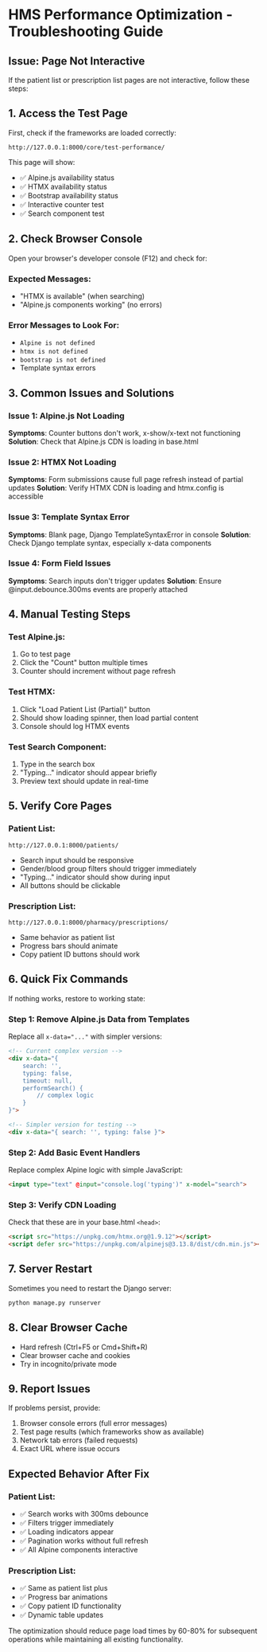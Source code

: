 # HMS Performance Optimization - Troubleshooting Guide

## Issue: Page Not Interactive

If the patient list or prescription list pages are not interactive, follow these steps:

## 1. Access the Test Page
First, check if the frameworks are loaded correctly:
```
http://127.0.0.1:8000/core/test-performance/
```

This page will show:
- ✅ Alpine.js availability status
- ✅ HTMX availability status  
- ✅ Bootstrap availability status
- ✅ Interactive counter test
- ✅ Search component test

## 2. Check Browser Console
Open your browser's developer console (F12) and check for:

### Expected Messages:
- "HTMX is available" (when searching)
- "Alpine.js components working" (no errors)

### Error Messages to Look For:
- `Alpine is not defined`
- `htmx is not defined`
- `bootstrap is not defined`
- Template syntax errors

## 3. Common Issues and Solutions

### Issue 1: Alpine.js Not Loading
**Symptoms**: Counter buttons don't work, x-show/x-text not functioning
**Solution**: Check that Alpine.js CDN is loading in base.html

### Issue 2: HTMX Not Loading  
**Symptoms**: Form submissions cause full page refresh instead of partial updates
**Solution**: Verify HTMX CDN is loading and htmx.config is accessible

### Issue 3: Template Syntax Error
**Symptoms**: Blank page, Django TemplateSyntaxError in console
**Solution**: Check Django template syntax, especially x-data components

### Issue 4: Form Field Issues
**Symptoms**: Search inputs don't trigger updates
**Solution**: Ensure @input.debounce.300ms events are properly attached

## 4. Manual Testing Steps

### Test Alpine.js:
1. Go to test page
2. Click the "Count" button multiple times
3. Counter should increment without page refresh

### Test HTMX:
1. Click "Load Patient List (Partial)" button
2. Should show loading spinner, then load partial content
3. Console should log HTMX events

### Test Search Component:
1. Type in the search box
2. "Typing..." indicator should appear briefly
3. Preview text should update in real-time

## 5. Verify Core Pages

### Patient List:
```
http://127.0.0.1:8000/patients/
```
- Search input should be responsive
- Gender/blood group filters should trigger immediately
- "Typing..." indicator should show during input
- All buttons should be clickable

### Prescription List:
```
http://127.0.0.1:8000/pharmacy/prescriptions/
```
- Same behavior as patient list
- Progress bars should animate
- Copy patient ID buttons should work

## 6. Quick Fix Commands

If nothing works, restore to working state:

### Step 1: Remove Alpine.js Data from Templates
Replace all `x-data="..."` with simpler versions:

```html
<!-- Current complex version -->
<div x-data="{
    search: '',
    typing: false,
    timeout: null,
    performSearch() {
        // complex logic
    }
}">

<!-- Simpler version for testing -->
<div x-data="{ search: '', typing: false }">
```

### Step 2: Add Basic Event Handlers
Replace complex Alpine logic with simple JavaScript:

```html
<input type="text" @input="console.log('typing')" x-model="search">
```

### Step 3: Verify CDN Loading
Check that these are in your base.html `<head>`:
```html
<script src="https://unpkg.com/htmx.org@1.9.12"></script>
<script defer src="https://unpkg.com/alpinejs@3.13.8/dist/cdn.min.js"></script>
```

## 7. Server Restart
Sometimes you need to restart the Django server:
```bash
python manage.py runserver
```

## 8. Clear Browser Cache
- Hard refresh (Ctrl+F5 or Cmd+Shift+R)
- Clear browser cache and cookies
- Try in incognito/private mode

## 9. Report Issues

If problems persist, provide:
1. Browser console errors (full error messages)
2. Test page results (which frameworks show as available)
3. Network tab errors (failed requests)
4. Exact URL where issue occurs

## Expected Behavior After Fix

### Patient List:
- ✅ Search works with 300ms debounce
- ✅ Filters trigger immediately
- ✅ Loading indicators appear
- ✅ Pagination works without full refresh
- ✅ All Alpine components interactive

### Prescription List:
- ✅ Same as patient list plus
- ✅ Progress bar animations
- ✅ Copy patient ID functionality
- ✅ Dynamic table updates

The optimization should reduce page load times by 60-80% for subsequent operations while maintaining all existing functionality.
